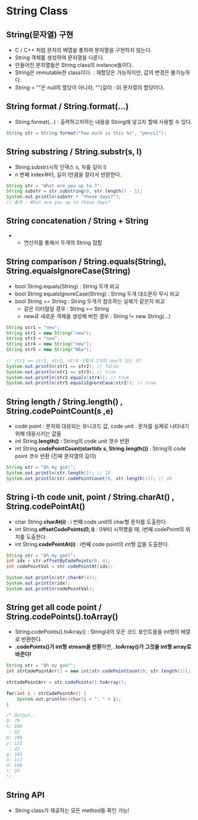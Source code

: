 # String Class

## String(문자열) 구현
  - C / C++ 처럼 문자의 배열을 통하여 문자열을 구현하지 않는다.
  - String 객체를 생성하여 문자열을 다룬다.
  - 만들어진 문자열들은 String class의 instance들이다.
  - String은 immutable한 class이다. : 재할당은 가능하지만, 값의 변경은 불가능하다.
  - String = ""은 null의 할당이 아니라, ""(길이 : 0) 문자열의 할당이다.
  
## String format / String.format(...)
  - String.format(...) : 출력하고자하는 내용을 String에 넣고자 할때 사용할 수 있다.
  
```java
String str = String.format("how much is this %s", "pencil");
```
  
## String substring / String.substr(s, l)
  - String.substr(시작 인덱스 s, 자를 길이 l)
  - n 번째 index부터, 길이 l만큼을 잘라서 반환한다.

```java
String str = "What are you up to ?";
String substr = str.substring(0, str.length() - 1);
System.out.println(substr + "these days?");
// 출력 : What are you up to these days?
```
  
## String concatenation / String + String
  - + 연산자를 통해서 두개의 String 접합
  
## String comparison / String.equals(String), String.equalsIgnoreCase(String)
  - bool String.equals(String) : String 두개 비교
  - bool String.equalsIgnoreCase(String) : String 두개 대소문자 무시 비교
  - bool String == String : String 두개가 참조하는 실체가 같은지 비교
    - 같은 리터럴일 경우 : String == String
    - new로 새로운 객체를 생성해 버린 경우 : String != new String(...)

```java
String str1 = "new";
String str2 = new String("new");
String str3 = "new";
String str4 = new String("new");
String str5 = new String("NEw");
		
// str1 == str3, str2, str4 이렇게 3개의 new가 있는 것!
System.out.println(str1 == str2); // false
System.out.println(str1 == str3); // true
System.out.println(str2.equals(str4)); // true
System.out.println(str5.equalsIgnoreCase(str2)); // true
```

## String length / String.length() , String.codePointCount(s ,e)
  - code point : 문자와 대응되는 유니코드 값, code unit : 문자를 실제로 나타내기 위해 대응시키는 값들
  - int String.**length()** : String의 code unit 갯수 반환
  - int String.**codePointCount(startIdx s, String.length())** : String의 code point 갯수 반환 (진짜 문자열의 길이)

```java
String str = "Oh my god!";
System.out.println(str.length()); // 10
System.out.println(str.codePointCount(0, str.length())); // 10
```

## String i-th code unit, point / String.charAt() , String.codePointAt()
  - char String.**charAt(i)** : i 번째 code unit의 char형 문자를 도출한다.
  - int String.**offsetCodePoints(0, i)** : 0부터 시작했을 때, i번째 codePoint의 위치를 도출한다.
  - int String.**codePointAt(i)** : i번째 code point의 int형 값을 도출한다.

```java
String str = "Oh my god!";
int idx = str.offsetByCodePoints(0, 4);
int codePointVal = str.codePointAt(idx);
		
System.out.println(str.charAt(4));
System.out.println(idx);
System.out.println(codePointVal);
```

## String get all code point / String.codePoints().toArray()
  - String.codePoints().toArray() : String내의 모든 코드 포인트들을 int형의 배열로 반환한다.
  - **.codePoints()가 int형 stream을 반환**하면, **.toArray()가 그것을 int형 array로 바꾼다!**

```java
String str = "Oh my god!";
int strCodePointArr[] = new int[str.codePointCount(0, str.length())];
		
strCodePointArr = str.codePoints().toArray();
		
for(int i : strCodePointArr) {
	System.out.println((char)i + ": " + i);
}

/* Output..
O: 79
h: 104
 : 32
m: 109
y: 121
 : 32
g: 103
o: 111
d: 100
!: 33
*/
```

## String API
  - String class가 제공하는 모든 method들 확인 가능!
